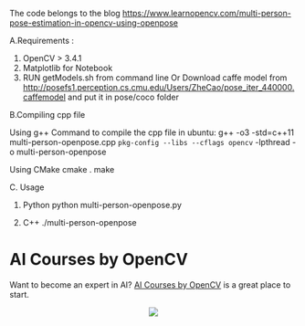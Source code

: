 The code belongs to the blog https://www.learnopencv.com/multi-person-pose-estimation-in-opencv-using-openpose

A.Requirements : 
1. OpenCV > 3.4.1
2. Matplotlib for Notebook
3. RUN getModels.sh from command line Or Download caffe model from http://posefs1.perception.cs.cmu.edu/Users/ZheCao/pose_iter_440000.caffemodel and put it in pose/coco folder


B.Compiling cpp file

Using g++
Command to compile the cpp file in ubuntu:
g++ -o3 -std=c++11 multi-person-openpose.cpp `pkg-config --libs --cflags opencv` -lpthread -o multi-person-openpose

Using CMake
cmake .
make

C. Usage
1. Python
python multi-person-openpose.py

2. C++
./multi-person-openpose


# AI Courses by OpenCV

Want to become an expert in AI? [AI Courses by OpenCV](https://opencv.org/courses/) is a great place to start. 

<a href="https://opencv.org/courses/">
<p align="center"> 
<img src="https://www.learnopencv.com/wp-content/uploads/2020/04/AI-Courses-By-OpenCV-Github.png">
</p>
</a>


